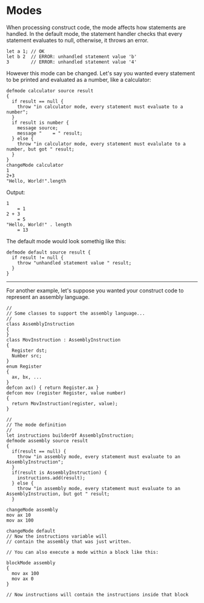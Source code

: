Modes
================================================================================

When processing construct code, the mode affects how statements are handled.
In the default mode, the statement handler checks that every statement
evaluates to null, otherwise, it throws an error.
```
let a 1; // OK
let b 2  // ERROR: unhandled statement value 'b'
3        // ERROR: unhandled statement value '4'
```
However this mode can be changed. Let's say you wanted every statement to
be printed and evaluated as a number, like a calculator:
```
defmode calculator source result
{
  if result == null {
    throw "in calculator mode, every statement must evaluate to a number";
  }
  if result is number {
    message source;
    message "    = " result;
  } else {
    throw "in calculator mode, every statement must evalulate to a number, but got " result;
  }
}
changeMode calculator
1
2+3
"Hello, World!".length
```
Output:
```
1
    = 1
2 + 3
    = 5
"Hello, World!" . length
    = 13
```
The default mode would look somethig like this:
```
defmode default source result {
  if result != null {
    throw "unhandled statement value " result;
  }
}
```

--------------------------------------------------------------------------------
For another example, let's suppose you wanted your construct code to represent
an assembly language.
```
//
// Some classes to support the assembly language...
//
class AssemblyInstruction
{
}
class MovInstruction : AssemblyInstruction
{
  Register dst;
  Number src;
}
enum Register
{
  ax, bx, ...
}
defcon ax() { return Register.ax }
defcon mov (register Register, value number)
{
  return MovInstruction(register, value);
}

//
// The mode definition
//
let instructions builderOf AssemblyInstruction;
defmode assembly source result
{
  if(result == null) {
    throw "in assembly mode, every statement must evaluate to an AssemblyInstruction";
  }
  if(result is AssemblyInstruction) {
    instructions.add(result);    
  } else {
    throw "in assembly mode, every statement must evaluate to an AssemblyInstruction, but got " result;
  }

changeMode assembly
mov ax 10
mov ax 100

changeMode default
// Now the instructions variable will
// contain the assembly that was just written.

// You can also execute a mode within a block like this:

blockMode assembly
{
  mov ax 100
  mov ax 0
}

// Now instructions will contain the instructions inside that block
```


